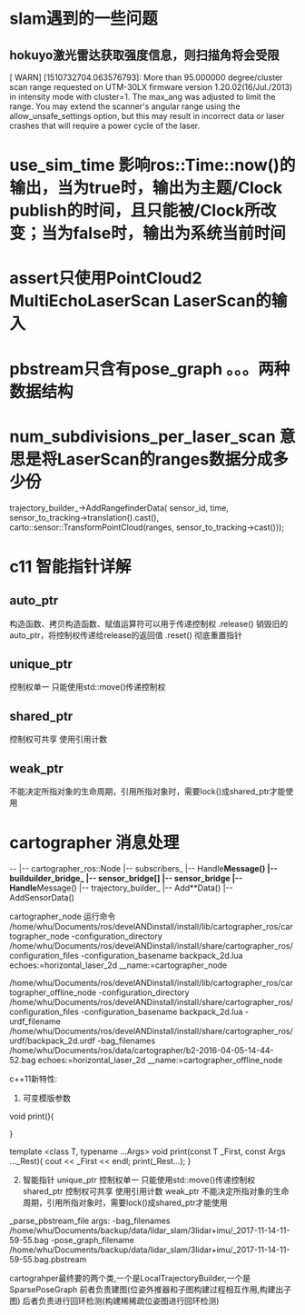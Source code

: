 # slam遇到的一些问题
## hokuyo激光雷达获取强度信息，则扫描角将会受限
[ WARN] [1510732704.063576793]: More than 95.000000 degree/cluster scan range requested 
on UTM-30LX firmware version 1.20.02(16/Jul./2013) in intensity mode with cluster=1. 
The max_ang was adjusted to limit the range. You may extend the scanner's angular range 
using the allow_unsafe_settings option, but this may result in incorrect data or laser 
crashes that will require a power cycle of the laser.

# 
# use_sim_time 影响ros::Time::now()的输出，当为true时，输出为主题/Clock publish的时间，且只能被/Clock所改变；当为false时，输出为系统当前时间
# assert只使用PointCloud2 MultiEchoLaserScan LaserScan的输入
# pbstream只含有pose_graph 。。。两种数据结构
# num_subdivisions_per_laser_scan 意思是将LaserScan的ranges数据分成多少份
trajectory_builder_->AddRangefinderData(
        sensor_id, time, sensor_to_tracking->translation().cast<float>(),
        carto::sensor::TransformPointCloud(ranges,
        sensor_to_tracking->cast<float>()));

# c11 智能指针详解
## auto_ptr
构造函数、拷贝构造函数、赋值运算符可以用于传递控制权
.release() 销毁旧的auto_ptr，将控制权传递给release的返回值
.reset() 彻底重置指针
## unique_ptr
控制权单一
只能使用std::move()传递控制权
## shared_ptr
控制权可共享
使用引用计数
## weak_ptr
不能决定所指对象的生命周期，引用所指对象时，需要lock()成shared_ptr才能使用


# cartographer 消息处理
--
 |-- cartographer_ros::Node
   |-- subscribers_
   |-- Handle**Message()
   |-- builduilder_bridge_
     |-- sensor_bridge[]
       |-- sensor_bridge
         |-- Handle**Message()
         |-- trajectory_builder_
           |-- Add**Data()
           |-- AddSensorData()

cartographer_node 运行命令
/home/whu/Documents/ros/develANDinstall/install/lib/cartographer_ros/cartographer_node -configuration_directory /home/whu/Documents/ros/develANDinstall/install/share/cartographer_ros/configuration_files -configuration_basename backpack_2d.lua echoes:=horizontal_laser_2d __name:=cartographer_node
        
/home/whu/Documents/ros/develANDinstall/install/lib/cartographer_ros/cartographer_offline_node -configuration_directory /home/whu/Documents/ros/develANDinstall/install/share/cartographer_ros/configuration_files -configuration_basename backpack_2d.lua -urdf_filename /home/whu/Documents/ros/develANDinstall/install/share/cartographer_ros/urdf/backpack_2d.urdf -bag_filenames /home/whu/Documents/ros/data/cartographer/b2-2016-04-05-14-44-52.bag echoes:=horizontal_laser_2d __name:=cartographer_offline_node
         
         
         
         
c++11新特性:
1. 可变模版参数

void print(){
	
}

template <class T, typename ...Args> 
void print(const T _First, const Args ..._Rest){
	cout << _First << endl;
	print(_Rest...);
}

2. 智能指针
unique_ptr
控制权单一
只能使用std::move()传递控制权
shared_ptr
控制权可共享
使用引用计数
weak_ptr
不能决定所指对象的生命周期，引用所指对象时，需要lock()成shared_ptr才能使用


_parse_pbstream_file args:
-bag_filenames /home/whu/Documents/backup/data/lidar_slam/3lidar+imu/_2017-11-14-11-59-55.bag -pose_graph_filename /home/whu/Documents/backup/data/lidar_slam/3lidar+imu/_2017-11-14-11-59-55.bag.pbstream



cartograhper最终要的两个类,一个是LocalTrajectoryBuilder,一个是SparsePoseGraph
前者负责建图(位姿外推器和子图构建过程相互作用,构建出子图)
后者负责进行回环检测(构建稀稀疏位姿图进行回环检测)
